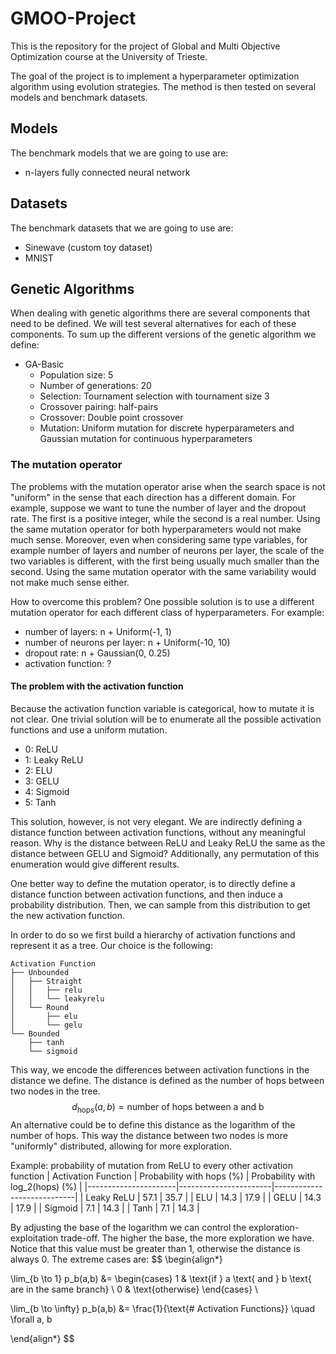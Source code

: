 # GMOO-Project

This is the repository for the project of Global and Multi Objective Optimization course at the University of Trieste. 

The goal of the project is to implement a hyperparameter optimization algorithm using evolution strategies. The method is then tested on several models and benchmark datasets.


## Models

The benchmark models that we are going to use are:
- n-layers fully connected neural network


## Datasets

The benchmark datasets that we are going to use are:
- Sinewave (custom toy dataset)
- MNIST


## Genetic Algorithms

When dealing with genetic algorithms there are several components that need to be defined. We will test several alternatives for each of these components.
To sum up the different versions of the genetic algorithm we define:
- GA-Basic
  - Population size: 5
  - Number of generations: 20
  - Selection: Tournament selection with tournament size 3
  - Crossover pairing: half-pairs
  - Crossover: Double point crossover
  - Mutation: Uniform mutation for discrete hyperparameters and Gaussian mutation for continuous hyperparameters

### The mutation operator

The problems with the mutation operator arise when the search space is not "uniform" in the sense that each direction has a different domain. For example, suppose we want to tune the number of layer and the dropout rate. The first is a positive integer, while the second is a real number. Using the same mutation operator for both hyperparameters would not make much sense. Moreover, even when considering same type variables, for example number of layers and number of neurons per layer, the scale of the two variables is different, with the first being usually much smaller than the second. Using the same mutation operator with the same variability would not make much sense either.

How to overcome this problem? One possible solution is to use a different mutation operator for each different class of hyperparameters.
For example:
- number of layers: n + Uniform(-1, 1)
- number of neurons per layer: n + Uniform(-10, 10)
- dropout rate: n + Gaussian(0, 0.25)
- activation function: ?


#### The problem with the activation function

Because the activation function variable is categorical, how to mutate it is not clear. One trivial solution will be to enumerate all the possible activation functions and use a uniform mutation.
- 0: ReLU
- 1: Leaky ReLU
- 2: ELU
- 3: GELU
- 4: Sigmoid
- 5: Tanh

This solution, however, is not very elegant. We are indirectly defining a distance function between activation functions, without any meaningful reason. Why is the distance between ReLU and Leaky ReLU the same as the distance between GELU and Sigmoid?
Additionally, any permutation of this enumeration would give different results.

One better way to define the mutation operator, is to directly define a distance function between activation functions, and then induce a probability distribution. Then, we can sample from this distribution to get the new activation function. 

In order to do so we first build a hierarchy of activation functions and represent it as a tree. Our choice is the following:
```
Activation Function
├── Unbounded
│   ├── Straight
│   │   ├── relu
│   │   └── leakyrelu
│   └── Round
│       ├── elu
│       └── gelu
└── Bounded
    ├── tanh
    └── sigmoid
```

This way, we encode the differences between activation functions in the distance we define.
The distance is defined as the number of hops between two nodes in the tree.
$$
d_{\text{hops}}(a, b) = \text{number of hops between a and b}
$$
An alternative could be to define this distance as the logarithm of the number of hops. This way the distance between two nodes is more "uniformly" distributed, allowing for more exploration.

Example: probability of mutation from ReLU to every other activation function
| Activation Function | Probability with hops (%) | Probability with log_2(hops) (%) |
|----------------------|-----------------------|----------------------------|
| Leaky ReLU           | 57.1                  | 35.7                       |
| ELU                  | 14.3                  | 17.9                       |
| GELU                 | 14.3                  | 17.9                       |
| Sigmoid              | 7.1                   | 14.3                       |
| Tanh                 | 7.1                   | 14.3                       |

By adjusting the base of the logarithm we can control the exploration-exploitation trade-off. The higher the base, the more exploration we have. Notice that this value must be greater than 1, otherwise the distance is always 0. The extreme cases are:
$$
\begin{align*}

\lim_{b \to 1} p_b(a,b) &= \begin{cases}
1 & \text{if } a \text{ and } b \text{ are in the same branch} \\
0 & \text{otherwise}
\end{cases} \\

\lim_{b \to \infty} p_b(a,b) &= \frac{1}{\text{\# Activation Functions}} \quad \forall a, b

\end{align*}
$$

